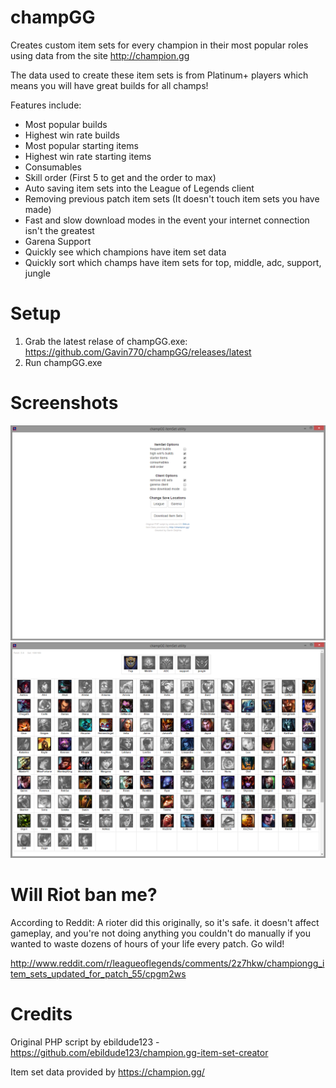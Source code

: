 # champGG
Creates custom item sets for every champion in their most popular roles using data from the site http://champion.gg

The data used to create these item sets is from Platinum+ players which means you will have great builds for all champs!

Features include:
* Most popular builds
* Highest win rate builds
* Most popular starting items
* Highest win rate starting items
* Consumables
* Skill order (First 5 to get and the order to max)
* Auto saving item sets into the League of Legends client
* Removing previous patch item sets (It doesn't touch item sets you have made)
* Fast and slow download modes in the event your internet connection isn't the greatest
* Garena Support
* Quickly see which champions have item set data
* Quickly sort which champs have item sets for top, middle, adc, support, jungle

# Setup

1. Grab the latest relase of champGG.exe: https://github.com/Gavin770/champGG/releases/latest
2. Run champGG.exe

# Screenshots

![Alt text](screenshot1.png?raw=true "Main Menu")
![Alt text](screenshot2.png?raw=true "Main Menu")


# Will Riot ban me?

According to Reddit: A rioter did this originally, so it's safe. it doesn't affect gameplay, and you're not doing anything you couldn't do manually if you wanted to waste dozens of hours of your life every patch. Go wild!

http://www.reddit.com/r/leagueoflegends/comments/2z7hkw/championgg_item_sets_updated_for_patch_55/cpgm2ws

# Credits

Original PHP script by ebildude123 - https://github.com/ebildude123/champion.gg-item-set-creator

Item set data provided by https://champion.gg/
